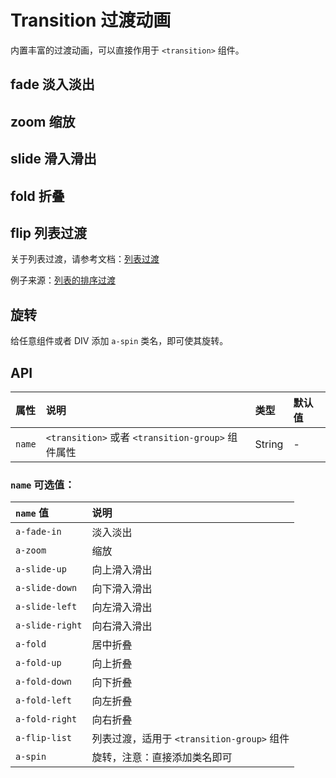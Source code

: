 # Transition 过渡动画

内置丰富的过渡动画，可以直接作用于 `<transition>` 组件。

## fade 淡入淡出

<Common-Democode>
  <transition-demo1 />
  <highlight-code slot="codeText" lang="vue">
    <template>
      <div>
        <a-button @click="show = !show">Click Me</a-button>
        <div style="height: 100px;">
          <transition name="a-fade-in">
            <div v-show="show" class="transition-box">.a-fade-in</div>
          </transition>
        </div>
      </div>
    </template>
    <script>
    export default {
      data: () => ({
        show: true
      })
    };
    </script>
    <style>
    .transition-box {
      margin-bottom: 10px;
      width: 200px;
      height: 100px;
      border-radius: 4px;
      background-color: #409eff;
      text-align: center;
      color: #fff;
      padding: 40px 20px;
      box-sizing: border-box;
      margin-right: 20px;
    }
    </style>
  </highlight-code>
</Common-Democode>

## zoom 缩放

<Common-Democode>
  <transition-demo1-2 />
  <highlight-code slot="codeText" lang="vue">
    <template>
      <div>
        <a-button @click="show = !show">Click Me</a-button>
        <div style="height: 100px;">
          <transition name="a-fade-in">
            <div v-show="show" class="transition-box">.a-fade-in</div>
          </transition>
        </div>
      </div>
    </template>
    <script>
    export default {
      data: () => ({
        show: true
      })
    };
    </script>
    <style>
    .transition-box {
      margin-bottom: 10px;
      width: 200px;
      height: 100px;
      border-radius: 4px;
      background-color: #409eff;
      text-align: center;
      color: #fff;
      padding: 40px 20px;
      box-sizing: border-box;
      margin-right: 20px;
    }
    </style>
  </highlight-code>
</Common-Democode>

## slide 滑入滑出

<Common-Democode>
  <transition-demo2 />
  <highlight-code slot="codeText" lang="vue">
    <template>
      <div class="anim-demo2-wrapper">
        <div>
          <a-button @click="show1 = !show1">向上</a-button>
          <transition name="a-slide-up">
            <div v-show="show1" class="transition-box-demo2">向上</div>
          </transition>
        </div>
        <div>
          <a-button @click="show2 = !show2">向下</a-button>
          <transition name="a-slide-down">
            <div v-show="show2" class="transition-box-demo2">向下</div>
          </transition>
        </div>
        <div>
          <a-button @click="show3 = !show3">向左</a-button>
          <transition name="a-slide-left">
            <div v-show="show3" class="transition-box-demo2">向左</div>
          </transition>
        </div>
        <div>
          <a-button @click="show4 = !show4">向右</a-button>
          <transition name="a-slide-right">
            <div v-show="show4" class="transition-box-demo2">向右</div>
          </transition>
        </div>
      </div>
    </template>
    <script>
    export default {
      data: () => ({
        show1: true,
        show2: true,
        show3: true,
        show4: true
      })
    };
    </script>
    <style>
    .transition-box-demo2 {
      margin-bottom: 10px;
      height: 100px;
      line-height: 100px;
      border-radius: 4px;
      background-color: #409eff;
      text-align: center;
      color: #fff;
      box-sizing: border-box;
    }
    .anim-demo-wrapper {
      display: flex;
      justify-content: space-between;
    }
    .anim-demo-wrapper > div {
      width: 22%;
    }
    </style>
  </highlight-code>
</Common-Democode>

## fold 折叠

<Common-Democode>
  <transition-demo4 />
  <highlight-code slot="codeText" lang="vue">
    <template>
      <div class="anim-demo4-wrapper">
        <div>
          <a-button @click="show0 = !show0">居中折叠</a-button>
          <transition name="a-fold">
            <div v-show="show0" class="transition-box-demo">居中折叠</div>
          </transition>
        </div>
        <div>
          <a-button @click="show1 = !show1">向上折叠</a-button>
          <transition name="a-fold-up">
            <div v-show="show1" class="transition-box-demo">向上折叠</div>
          </transition>
        </div>
        <div>
          <a-button @click="show2 = !show2">向下折叠</a-button>
          <transition name="a-fold-down">
            <div v-show="show2" class="transition-box-demo">向下折叠</div>
          </transition>
        </div>
        <div>
          <a-button @click="show3 = !show3">向左折叠</a-button>
          <transition name="a-fold-left">
            <div v-show="show3" class="transition-box-demo">向左折叠</div>
          </transition>
        </div>
        <div>
          <a-button @click="show4 = !show4">向右折叠</a-button>
          <transition name="a-fold-right">
            <div v-show="show4" class="transition-box-demo">向右折叠</div>
          </transition>
        </div>
      </div>
    </template>
    <script>
    export default {
      data: () => ({
        show0: true,
        show1: true,
        show2: true,
        show3: true,
        show4: true,
      }),
    };
    </script>
    <style>
    .transition-box-demo {
      margin-bottom: 10px;
      height: 100px;
      line-height: 100px;
      border-radius: 4px;
      background-color: #409eff;
      text-align: center;
      color: #fff;
      box-sizing: border-box;
    }
    .anim-demo-wrapper {
      display: flex;
      justify-content: space-between;
    }
    .anim-demo-wrapper > div {
      width: 18%;
    }
    </style>
  </highlight-code>
</Common-Democode>

## flip 列表过渡

关于列表过渡，请参考文档：[列表过渡](https://cn.vuejs.org/v2/guide/transitions.html#%E5%88%97%E8%A1%A8%E8%BF%87%E6%B8%A1)

<Common-Democode>
  <transition-demo3 />
  <highlight-code slot="codeText" lang="vue">
    <template>
      <div>
        <a-button v-on:click="shuffle">Shuffle</a-button>
        <a-button v-on:click="add">Add</a-button>
        <a-button v-on:click="remove">Remove</a-button>
        <transition-group name="a-flip-list" tag="p">
          <span v-for="item in items" v-bind:key="item" class="a-flip-list-item">{{ item }}</span>
        </transition-group>
      </div>
    </template>
    <script>
    export default {
      data() {
        return {
          items: [1, 2, 3, 4, 5, 6, 7, 8, 9],
          nextNum: 10
        };
      },
      methods: {
        randomIndex: function() {
          return Math.floor(Math.random() * this.items.length);
        },
        add: function() {
          this.items.splice(this.randomIndex(), 0, this.nextNum++);
        },
        remove: function() {
          this.items.splice(this.randomIndex(), 1);
        },
        shuffle: function() {
          this.items.sort(() => Math.random() - 0.5)
        }
      }
    };
    </script>
    <style>
    .a-flip-list-item {
      transition: all 1s;
      display: inline-block;
      margin-right: 10px;
    }
    </style>
  </highlight-code>
</Common-Democode>

例子来源：[列表的排序过渡](https://cn.vuejs.org/v2/guide/transitions.html#%E5%88%97%E8%A1%A8%E7%9A%84%E6%8E%92%E5%BA%8F%E8%BF%87%E6%B8%A1)


## 旋转

给任意组件或者 DIV 添加 `a-spin` 类名，即可使其旋转。

<Common-Democode>
  <transition-demo7 />
  <highlight-code slot="codeText" lang="vue">
    <template>
      <section>
        <a-button class="a-spin">按钮</a-button>
        <a-icon type="loading" class="a-spin" />
        <a-icon type="setting" class="a-spin" />
      </section>
    </template>
  </highlight-code>
</Common-Democode>

## API

| 属性         | 说明                                     | 类型    | 默认值  |
| :----------- | :--------------------------------------- | :------ | :------ |
| `name`   | `<transition>` 或者 `<transition-group>` 组件属性                   | String  | -     |


### `name` 可选值：

| `name` 值 | 说明 |
| :--- | :--- |
| `a-fade-in` | 淡入淡出 |
| `a-zoom` | 缩放 |
| `a-slide-up` | 向上滑入滑出 |
| `a-slide-down` | 向下滑入滑出 |
| `a-slide-left` | 向左滑入滑出 |
| `a-slide-right` | 向右滑入滑出 |
| `a-fold` | 居中折叠 |
| `a-fold-up` | 向上折叠 |
| `a-fold-down` | 向下折叠 |
| `a-fold-left` | 向左折叠 |
| `a-fold-right` | 向右折叠 |
| `a-flip-list` | 列表过渡，适用于 `<transition-group>` 组件 |
| `a-spin` | 旋转，注意：直接添加类名即可 |
